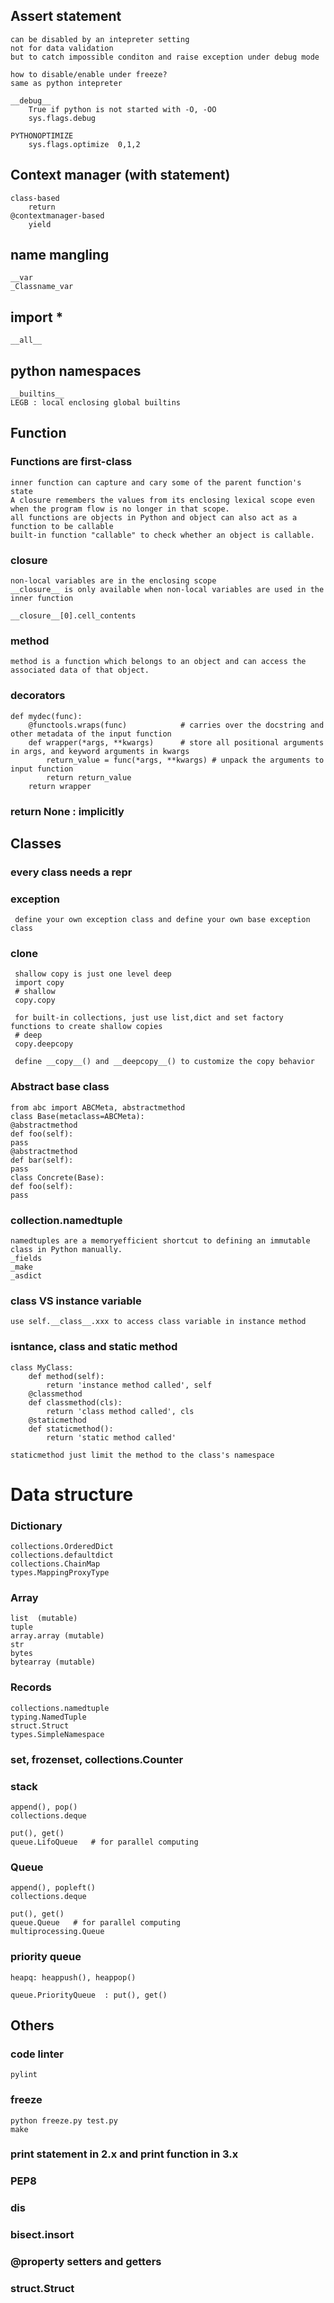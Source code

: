 ## Assert statement
    can be disabled by an intepreter setting
    not for data validation
    but to catch impossible conditon and raise exception under debug mode
    
    how to disable/enable under freeze?
    same as python intepreter

    __debug__
        True if python is not started with -O, -OO
        sys.flags.debug

    PYTHONOPTIMIZE
        sys.flags.optimize  0,1,2

## Context manager (with statement)
    class-based 
        return
    @contextmanager-based
        yield
    
## name mangling
    __var
    _Classname_var
    
## import *
    __all__
    

## python namespaces
    __builtins__
    LEGB : local enclosing global builtins
    
## Function
  ### Functions are first-class
    inner function can capture and cary some of the parent function's state
    A closure remembers the values from its enclosing lexical scope even when the program flow is no longer in that scope.
    all functions are objects in Python and object can also act as a function to be callable
    built-in function "callable" to check whether an object is callable.
    
  ### closure
    non-local variables are in the enclosing scope
    __closure__ is only available when non-local variables are used in the inner function
    
    __closure__[0].cell_contents
  
  ### method
    method is a function which belongs to an object and can access the associated data of that object.
   
  ### decorators
    def mydec(func):
        @functools.wraps(func)            # carries over the docstring and other metadata of the input function
        def wrapper(*args, **kwargs)      # store all positional arguments in args, and keyword arguments in kwargs
            return_value = func(*args, **kwargs) # unpack the arguments to input function
            return return_value
        return wrapper
  ### return None : implicitly
  
  
## Classes
  ### every class needs a __repr__
  ### exception
     define your own exception class and define your own base exception class
  ### clone
     shallow copy is just one level deep
     import copy
     # shallow
     copy.copy
     
     for built-in collections, just use list,dict and set factory functions to create shallow copies
     # deep
     copy.deepcopy
     
     define __copy__() and __deepcopy__() to customize the copy behavior

  ### Abstract base class
    from abc import ABCMeta, abstractmethod
    class Base(metaclass=ABCMeta):
    @abstractmethod
    def foo(self):
    pass
    @abstractmethod
    def bar(self):
    pass
    class Concrete(Base):
    def foo(self):
    pass

  ### collection.namedtuple
    namedtuples are a memoryefficient shortcut to defining an immutable class in Python manually.
    _fields
    _make
    _asdict
    
  ### class VS instance variable
    use self.__class__.xxx to access class variable in instance method
    
  ### isntance, class and static method
    class MyClass:
        def method(self):
            return 'instance method called', self
        @classmethod
        def classmethod(cls):
            return 'class method called', cls
        @staticmethod
        def staticmethod():
            return 'static method called'
    
    staticmethod just limit the method to the class's namespace 
    
# Data structure
### Dictionary
    collections.OrderedDict
    collections.defaultdict
    collections.ChainMap
    types.MappingProxyType
    
### Array
    list  (mutable)
    tuple
    array.array (mutable)
    str
    bytes
    bytearray (mutable)  
    
### Records
    collections.namedtuple
    typing.NamedTuple
    struct.Struct
    types.SimpleNamespace
    
### set, frozenset, collections.Counter
    
### stack
    append(), pop()
    collections.deque
    
    put(), get()
    queue.LifoQueue   # for parallel computing
    
### Queue
    append(), popleft()
    collections.deque
    
    put(), get()
    queue.Queue   # for parallel computing
    multiprocessing.Queue 

### priority queue
    heapq: heappush(), heappop()
    
    queue.PriorityQueue  : put(), get()
   
    
## Others
### code linter
    pylint
    
### freeze
    python freeze.py test.py
    make
    
### print statement in 2.x and print function in 3.x

### PEP8

### dis

### bisect.insort

### @property setters and getters

### struct.Struct

